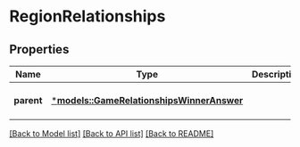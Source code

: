 # RegionRelationships

## Properties
Name | Type | Description | Notes
------------ | ------------- | ------------- | -------------
**parent** | [***models::GameRelationshipsWinnerAnswer**](Game_relationships_winner_answer.md) |  | [optional] [default to None]

[[Back to Model list]](../README.md#documentation-for-models) [[Back to API list]](../README.md#documentation-for-api-endpoints) [[Back to README]](../README.md)


